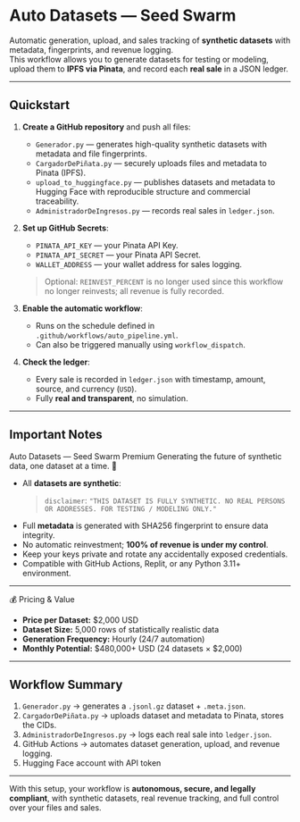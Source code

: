 # Auto Datasets — Seed Swarm

Automatic generation, upload, and sales tracking of **synthetic datasets** with metadata, fingerprints, and revenue logging.  
This workflow allows you to generate datasets for testing or modeling, upload them to **IPFS via Pinata**, and record each **real sale** in a JSON ledger.

---

## Quickstart

1. **Create a GitHub repository** and push all files:
   - `Generador.py` — generates high-quality synthetic datasets with metadata and file fingerprints.
   - `CargadorDePiñata.py` — securely uploads files and metadata to Pinata (IPFS).
   - `upload_to_huggingface.py` — publishes datasets and metadata to Hugging Face with reproducible structure and commercial traceability.
   - `AdministradorDeIngresos.py` — records real sales in `ledger.json`.

2. **Set up GitHub Secrets**:
   - `PINATA_API_KEY` — your Pinata API Key.
   - `PINATA_API_SECRET` — your Pinata API Secret.
   - `WALLET_ADDRESS` — your wallet address for sales logging.

   > Optional: `REINVEST_PERCENT` is no longer used since this workflow no longer reinvests; all revenue is fully recorded.

3. **Enable the automatic workflow**:
   - Runs on the schedule defined in `.github/workflows/auto_pipeline.yml`.
   - Can also be triggered manually using `workflow_dispatch`.

4. **Check the ledger**:
   - Every sale is recorded in `ledger.json` with timestamp, amount, source, and currency (`USD`).
   - Fully **real and transparent**, no simulation.

---

## Important Notes

Auto Datasets — Seed Swarm Premium
Generating the future of synthetic data, one dataset at a time. 🚀

- All **datasets are synthetic**:  
  > `disclaimer`: `"THIS DATASET IS FULLY SYNTHETIC. NO REAL PERSONS OR ADDRESSES. FOR TESTING / MODELING ONLY."`
- Full **metadata** is generated with SHA256 fingerprint to ensure data integrity.
- No automatic reinvestment; **100% of revenue is under my control**.
- Keep your keys private and rotate any accidentally exposed credentials.
- Compatible with GitHub Actions, Replit, or any Python 3.11+ environment.

---
💰 Pricing & Value
- **Price per Dataset:** $2,000 USD
- **Dataset Size:** 5,000 rows of statistically realistic data
- **Generation Frequency:** Hourly (24/7 automation)
- **Monthly Potential:** $480,000+ USD (24 datasets × $2,000)

---
## Workflow Summary

1. `Generador.py` → generates a `.jsonl.gz` dataset + `.meta.json`.
2. `CargadorDePiñata.py` → uploads dataset and metadata to Pinata, stores the CIDs.
3. `AdministradorDeIngresos.py` → logs each real sale into `ledger.json`.
4. GitHub Actions → automates dataset generation, upload, and revenue logging.
5. Hugging Face account with API token

---

With this setup, your workflow is **autonomous, secure, and legally compliant**, with synthetic datasets, real revenue tracking, and full control over your files and sales.
